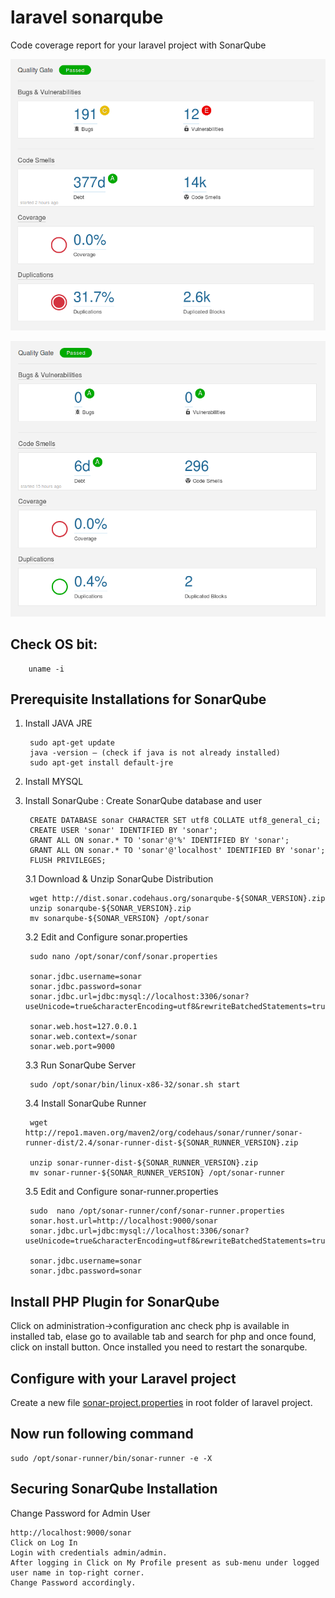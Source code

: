 # laravel sonarqube
Code coverage report for your laravel project with SonarQube


![Alt text](screenshot-1.png?raw=true "php Project 1")

![Alt text](screenshot-2.png?raw=true "php Project 2")


## Check OS bit:
 		uname -i

## Prerequisite Installations for SonarQube

1. Install JAVA JRE
	
		sudo apt-get update
		java -version — (check if java is not already installed)
		sudo apt-get install default-jre


2. Install MYSQL


3. Install SonarQube : 
Create SonarQube database and user

	 	CREATE DATABASE sonar CHARACTER SET utf8 COLLATE utf8_general_ci;
	 	CREATE USER 'sonar' IDENTIFIED BY 'sonar';
	 	GRANT ALL ON sonar.* TO 'sonar'@'%' IDENTIFIED BY 'sonar';
	 	GRANT ALL ON sonar.* TO 'sonar'@'localhost' IDENTIFIED BY 'sonar';
	 	FLUSH PRIVILEGES;


	3.1 Download & Unzip SonarQube Distribution

		wget http://dist.sonar.codehaus.org/sonarqube-${SONAR_VERSION}.zip
		unzip sonarqube-${SONAR_VERSION}.zip
		mv sonarqube-${SONAR_VERSION} /opt/sonar

 	3.2 Edit and Configure sonar.properties

 		sudo nano /opt/sonar/conf/sonar.properties
		
 		sonar.jdbc.username=sonar
 		sonar.jdbc.password=sonar
 		sonar.jdbc.url=jdbc:mysql://localhost:3306/sonar?useUnicode=true&characterEncoding=utf8&rewriteBatchedStatements=true&useConfigs=maxPerformance

 		sonar.web.host=127.0.0.1
 		sonar.web.context=/sonar
 		sonar.web.port=9000

	3.3 Run SonarQube Server

		sudo /opt/sonar/bin/linux-x86-32/sonar.sh start



	3.4 Install SonarQube Runner

		wget http://repo1.maven.org/maven2/org/codehaus/sonar/runner/sonar-runner-dist/2.4/sonar-runner-dist-${SONAR_RUNNER_VERSION}.zip

		unzip sonar-runner-dist-${SONAR_RUNNER_VERSION}.zip
		mv sonar-runner-${SONAR_RUNNER_VERSION} /opt/sonar-runner


 	3.5 Edit and Configure sonar-runner.properties

		sudo  nano /opt/sonar-runner/conf/sonar-runner.properties
		sonar.host.url=http://localhost:9000/sonar
		sonar.jdbc.url=jdbc:mysql://localhost:3306/sonar?useUnicode=true&characterEncoding=utf8&rewriteBatchedStatements=true&useConfigs=maxPerformance

		sonar.jdbc.username=sonar
		sonar.jdbc.password=sonar




## Install PHP Plugin for SonarQube

Click on administration->configuration anc check php is available in installed tab, elase go to available tab and search for php and once found, click on install button. Once installed you need to restart the sonarqube.



## Configure with your Laravel project

 Create a new file  [sonar-project.properties](sonar-project.properties) in root folder of laravel project.

	



## Now run following command

 	sudo /opt/sonar-runner/bin/sonar-runner -e -X



## Securing SonarQube Installation

Change Password for Admin User

    http://localhost:9000/sonar
    Click on Log In
    Login with credentials admin/admin.
    After logging in Click on My Profile present as sub-menu under logged user name in top-right corner.
    Change Password accordingly.
